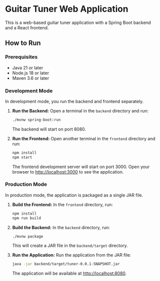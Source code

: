 # Guitar Tuner Web Application

This is a web-based guitar tuner application with a Spring Boot backend and a React frontend.

## How to Run

### Prerequisites

- Java 21 or later
- Node.js 18 or later
- Maven 3.6 or later

### Development Mode

In development mode, you run the backend and frontend separately.

1.  **Run the Backend:**
    Open a terminal in the `backend` directory and run:
    ```sh
    ./mvnw spring-boot:run
    ```
    The backend will start on port 8080.

2.  **Run the Frontend:**
    Open another terminal in the `frontend` directory and run:
    ```sh
    npm install
    npm start
    ```
    The frontend development server will start on port 3000. Open your browser to [http://localhost:3000](http://localhost:3000) to see the application.

### Production Mode

In production mode, the application is packaged as a single JAR file.

1.  **Build the Frontend:**
    In the `frontend` directory, run:
    ```sh
    npm install
    npm run build
    ```

2.  **Build the Backend:**
    In the `backend` directory, run:
    ```sh
    ./mvnw package
    ```
    This will create a JAR file in the `backend/target` directory.

3.  **Run the Application:**
    Run the application from the JAR file:
    ```sh
    java -jar backend/target/tuner-0.0.1-SNAPSHOT.jar
    ```
    The application will be available at [http://localhost:8080](http://localhost:8080).
